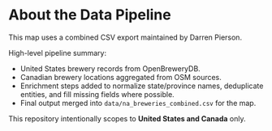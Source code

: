 # About the Data Pipeline

This map uses a combined CSV export maintained by Darren Pierson.

High-level pipeline summary:
- United States brewery records from OpenBreweryDB.
- Canadian brewery locations aggregated from OSM sources.
- Enrichment steps added to normalize state/province names, deduplicate entities, and fill missing fields where possible.
- Final output merged into `data/na_breweries_combined.csv` for the map.

This repository intentionally scopes to **United States and Canada** only.
